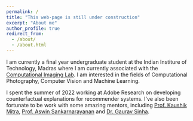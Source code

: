 ```yaml
---
permalink: /
title: "This web-page is still under construction"
excerpt: "About me"
author_profile: true
redirect_from: 
  - /about/
  - /about.html
---
```


I am currently a final year undergraduate student at the Indian Institure of Technology, Madras where I am currently associated with the [Computational Imaging Lab](https://www.ee.iitm.ac.in/comp_photolab/).  I am interested in the fields of Computational Photography, Computer Vision and Machine Learning.

I spent the summer of 2022 working at Adobe Research on developing counterfactual explanations for recommender systems. I've also been fortunate to be work with some amazing mentors, including [Prof. Kaushik Mitra](https://www.ee.iitm.ac.in/kmitra/), [Prof. Aswin Sankarnarayanan](http://users.ece.cmu.edu/~saswin/) and  [Dr. Gaurav Sinha](https://sinhagaurav.github.io/).